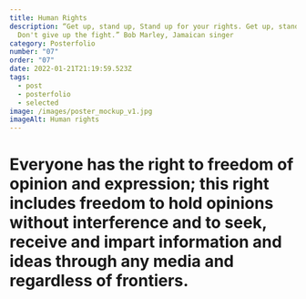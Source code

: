 ```yaml
---
title: Human Rights
description: “Get up, stand up, Stand up for your rights. Get up, stand up,
  Don't give up the fight.” Bob Marley, Jamaican singer
category: Posterfolio
number: "07"
order: "07"
date: 2022-01-21T21:19:59.523Z
tags:
  - post
  - posterfolio
  - selected
image: /images/poster_mockup_v1.jpg
imageAlt: Human rights
---
```

<!--StartFragment-->

# Everyone has the right to freedom of opinion and expression; this right includes freedom to hold opinions without interference and to seek, receive and impart information and ideas through any media and regardless of frontiers.

<!--EndFragment-->